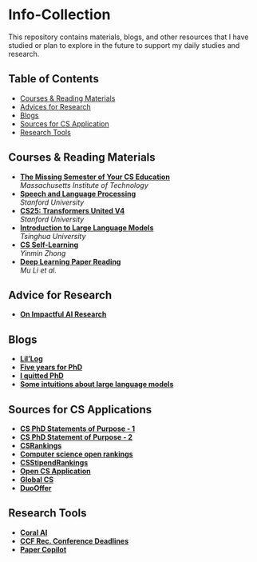 # Info-Collection
This repository contains materials, blogs, and other resources that I have studied or plan to explore in the future to support my daily studies and research. 

## Table of Contents
- [Courses & Reading Materials](#Courses-&-Reading-Materials)
- [Advices for Research](#Advices-for-Research)
- [Blogs](#Blogs)
- [Sources for CS Application](#Sources-for-CS-Applications)
- [Research Tools](#Research-Tools)


## Courses & Reading Materials
- [**The Missing Semester of Your CS Education**](https://missing.csail.mit.edu/)  
  _Massachusetts Institute of Technology_
- [**Speech and Language Processing**](https://web.stanford.edu/~jurafsky/slp3/)  
  _Stanford University_
- [**CS25: Transformers United V4**](https://web.stanford.edu/class/cs25/index.html)  
  _Stanford University_
- [**Introduction to Large Language Models**](https://nlp.csai.tsinghua.edu.cn/summer_class/)  
  _Tsinghua University_
- [**CS Self-Learning**](https://csdiy.wiki/en/)  
  _Yinmin Zhong_
- [**Deep Learning Paper Reading**](https://github.com/mli/paper-reading?tab=readme-ov-file)  
  _Mu Li et al._


## Advice for Research
- [**On Impactful AI Research**](https://github.com/okhat/blog/blob/main/2024.09.impact.md#1-invest-in-projects-not-papers)



## Blogs 
- [**Lil’Log**](https://lilianweng.github.io/)
- [**Five years for PhD**](https://zhuanlan.zhihu.com/p/25099638)
- [**I quitted PhD**](http://jujuba.me/posts/I-quitted-phd.html)
- [**Some intuitions about large language models**](https://www.jasonwei.net/blog/some-intuitions-about-large-language-models)


## Sources for CS Applications
- [**CS PhD Statements of Purpose - 1**](https://cs-sop.notion.site/CS-PhD-Statements-of-Purpose-df39955313834889b7ac5411c37b958d)
- [**CS PhD Statement of Purpose - 2**](https://eugenielai.github.io/posts/another-annotated-sop.html)
- [**CSRankings**](https://csrankings.org/#/index?all&us)
- [**Computer science open rankings**](https://drafty.cs.brown.edu/csopenrankings/)
- [**CSStipendRankings**](https://csstipendrankings.org/)
- [**Open CS Application**](https://opencs.app/grade/)
- [**Global CS**](https://global-cs-application.github.io/)
- [**DuoOffer**](https://duooffer.github.io/)


## Research Tools
- [**Coral AI**](https://app.getcoralai.com/dashboard)
- [**CCF Rec. Conference Deadlines**](https://ccfddl.github.io/)
- [**Paper Copilot**](https://papercopilot.com/)
